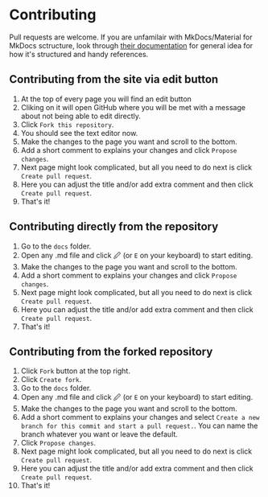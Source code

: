 # Contributing

Pull requests are welcome. If you are unfamilair with MkDocs/Material for MkDocs sctructure, look through [their documentation](https://squidfunk.github.io/mkdocs-material) for general idea for how it's structured and handy references.

## Contributing from the site via edit button

1. At the top of every page you will find an edit button
2. Cliking on it will open GitHub where you will be met with a message about not being able to edit directly.
3. Click `Fork this repository`.
4. You should see the text editor now.
5. Make the changes to the page you want and scroll to the bottom.
6. Add a short comment to explains your changes and click `Propose changes`.
7. Next page might look complicated, but all you need to do next is click `Create pull request`.
8. Here you can adjust the title and/or add extra comment and then click `Create pull request`.
9. That's it!

## Contributing directly from the repository

1. Go to the `docs` folder.
2. Open any .md file and click 🖉 (or `E` on your keyboard) to start editing.
3. Make the changes to the page you want and scroll to the bottom.
4. Add a short comment to explains your changes and click `Propose changes`.
5. Next page might look complicated, but all you need to do next is click `Create pull request`.
6. Here you can adjust the title and/or add extra comment and then click `Create pull request`.
7. That's it!

## Contributing from the forked repository

1. Click `Fork` button at the top right.
2. Click `Create fork`.
3. Go to the `docs` folder.
4. Open any .md file and click 🖉 (or `E` on your keyboard) to start editing.
5. Make the changes to the page you want and scroll to the bottom.
6. Add a short comment to explains your changes and select `Create a new branch for this commit and start a pull request.`. You can name the branch whatever you want or leave the default.
7. Click `Propose changes`.
8. Next page might look complicated, but all you need to do next is click `Create pull request`.
9. Here you can adjust the title and/or add extra comment and then click `Create pull request`.
10. That's it!